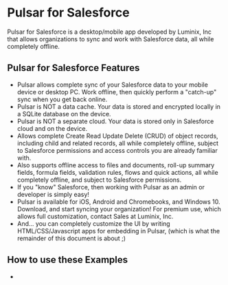 # Pulsar for Salesforce
Pulsar for Salesforce is a desktop/mobile app developed by Luminix, Inc that allows organizations to sync and work with Salesforce data, all while completely offline.

## Pulsar for Salesforce Features
* Pulsar allows complete sync of your Salesforce data to your mobile device or desktop PC. Work offline, then quickly perform a "catch-up" sync when you get back online.
* Pulsar is NOT a data cache. Your data is stored and encrypted locally in a SQLite database on the device.
* Pulsar is NOT a separate cloud. Your data is stored only in Salesforce cloud and on the device.
* Allows complete Create Read Update Delete (CRUD) of object records, including child and related records, all while completely offline, subject to Salesforce permissions and access controls you are already familiar with.
* Also supports offline access to files and documents, roll-up summary fields, formula fields, validation rules, flows and quick actions, all while completely offline, and subject to Salesforce permissions.
* If you "know" Salesforce, then working with Pulsar as an admin or developer is simply easy!
* Pulsar is available for iOS, Android and Chromebooks, and Windows 10. Download, and start syncing your organization! For premium use, which allows full customization, contact Sales at Luminix, Inc.
* And... you can completely customize the UI by writing HTML/CSS/Javascript apps for embedding in Pulsar, (which is what the remainder of this document is about ;)

## How to use these Examples
* 
